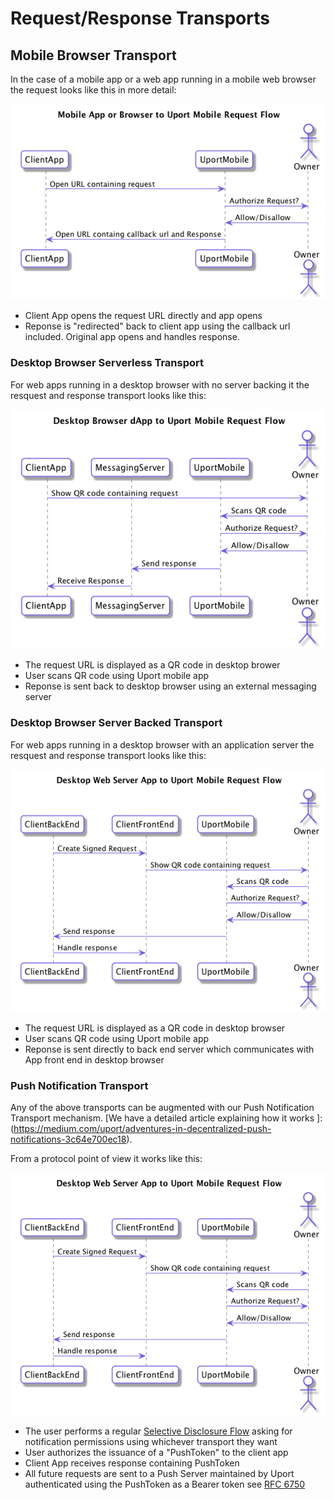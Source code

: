 # Request/Response Transports

## Mobile Browser Transport

In the case of a mobile app or a web app running in a mobile web browser the request looks like this in more detail:

![Mobile Transport](mobile.png)

- Client App opens the request URL directly and app opens
- Reponse is "redirected" back to client app using the callback url included. Original app opens and handles response.


### Desktop Browser Serverless Transport

For web apps running in a desktop browser with no server backing it the resquest and response transport looks like this:

![Desktop Serverless App Flow](desktopdapp.png)

- The request URL is displayed as a QR code in desktop brower
- User scans QR code using Uport mobile app
- Reponse is sent back to desktop browser using an external messaging server

### Desktop Browser Server Backed Transport

For web apps running in a desktop browser with an application server the resquest and response transport looks like this:

![Desktop Server Backed Flow](desktopserverapp.png)

- The request URL is displayed as a QR code in desktop browser
- User scans QR code using Uport mobile app
- Reponse is sent directly to back end server which communicates with App front end in desktop browser

### Push Notification Transport

Any of the above transports can be augmented with our Push Notification Transport mechanism. [We have a detailed article explaining how it works ]:(https://medium.com/uport/adventures-in-decentralized-push-notifications-3c64e700ec18). 

From a protocol point of view it works like this:

![Desktop Server Backed Flow](desktopserverapp.png)

- The user performs a regular [Selective Disclosure Flow](selectivedisclosure.md) asking for notification permissions using whichever transport they want
- User authorizes the issuance of a "PushToken" to the client app
- Client App receives response containing PushToken
- All future requests are sent to a Push Server maintained by Uport authenticated using the PushToken as a Bearer token see [RFC 6750](https://tools.ietf.org/html/rfc6750)